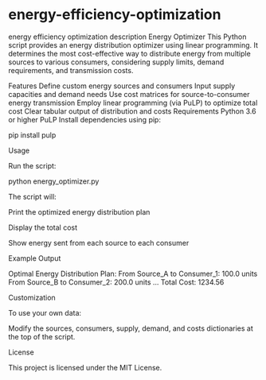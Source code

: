 # energy-efficiency-optimization
energy efficiency optimization description
Energy Optimizer
This Python script provides an energy distribution optimizer using linear programming. It determines the most cost-effective way to distribute energy from multiple sources to various consumers, considering supply limits, demand requirements, and transmission costs.

Features
Define custom energy sources and consumers
Input supply capacities and demand needs
Use cost matrices for source-to-consumer energy transmission
Employ linear programming (via PuLP) to optimize total cost
Clear tabular output of distribution and costs
Requirements
Python 3.6 or higher
PuLP
Install dependencies using pip:

pip install pulp

Usage

Run the script:

python energy_optimizer.py

The script will:

Print the optimized energy distribution plan

Display the total cost

Show energy sent from each source to each consumer


Example Output

Optimal Energy Distribution Plan:
From Source_A to Consumer_1: 100.0 units
From Source_B to Consumer_2: 200.0 units
...
Total Cost: 1234.56

Customization

To use your own data:

Modify the sources, consumers, supply, demand, and costs dictionaries at the top of the script.


License

This project is licensed under the MIT License.


